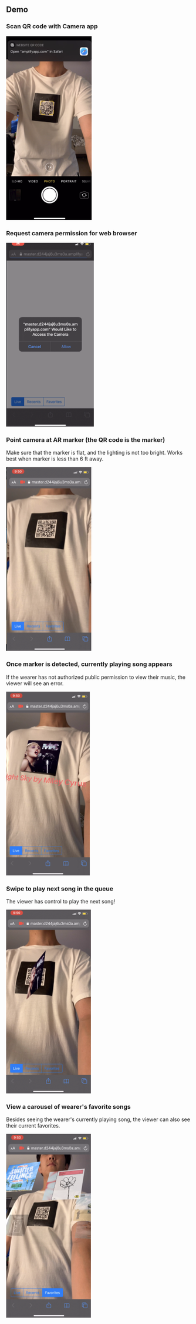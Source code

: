 ## Demo
### Scan QR code with Camera app
<img src="assets/qr-code-scan.png" height="500" alt="Scan QR code with camera app" />

### Request camera permission for web browser
<img src="assets/request-camera-permission.png" height="500" alt="Request camera permission for web browser" />

### Point camera at AR marker (the QR code is the marker)
Make sure that the marker is flat, and the lighting is not too bright. Works best when marker is less than 6 ft away.

<img src="assets/point-at-marker.png" height="500" alt="Point camera at AR marker" />

### Once marker is detected, currently playing song appears
If the wearer has not authorized public permission to view their music, the viewer will see an error.

<img src="assets/detected-marker.png" height="500" alt="Once marker is detected, currently playing song appears" />

### Swipe to play next song in the queue
The viewer has control to play the next song!

<img src="assets/swipe-next-song.png" height="500" alt="Swipe to play next song in the queue" />

### View a carousel of wearer's favorite songs
Besides seeing the wearer's currently playing song, the viewer can also see their current favorites.

<img src="assets/favorite-songs-carousel.png" height="500" alt="View a carousel of wearer's favorite songs" />
